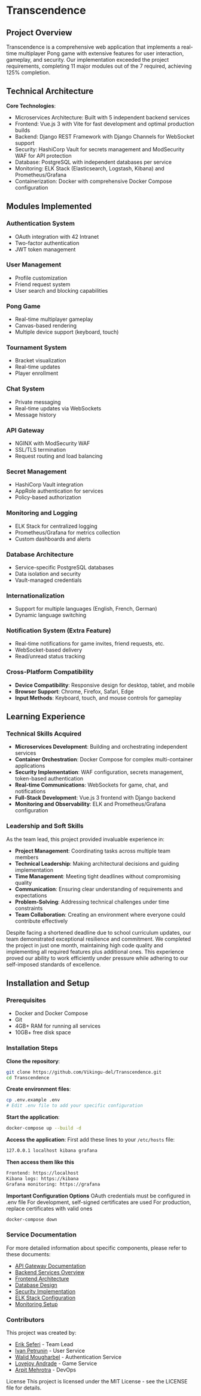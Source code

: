 # Transcendence

## Project Overview
Transcendence is a comprehensive web application that implements a real-time multiplayer Pong game with extensive features for user interaction, gameplay, and security. Our implementation exceeded the project requirements, completing 11 major modules out of the 7 required, achieving 125% completion.

## Technical Architecture

**Core Technologies**:

- Microservices Architecture: Built with 5 independent backend services
- Frontend: Vue.js 3 with Vite for fast development and optimal production builds
- Backend: Django REST Framework with Django Channels for WebSocket support
- Security: HashiCorp Vault for secrets management and ModSecurity WAF for API protection
- Database: PostgreSQL with independent databases per service
- Monitoring: ELK Stack (Elasticsearch, Logstash, Kibana) and Prometheus/Grafana
- Containerization: Docker with comprehensive Docker Compose configuration

## Modules Implemented

### Authentication System

- OAuth integration with 42 Intranet
- Two-factor authentication
- JWT token management

### User Management

- Profile customization
- Friend request system
- User search and blocking capabilities

### Pong Game

- Real-time multiplayer gameplay
- Canvas-based rendering
- Multiple device support (keyboard, touch)

### Tournament System

- Bracket visualization
- Real-time updates
- Player enrollment

### Chat System

- Private messaging
- Real-time updates via WebSockets
- Message history

### API Gateway

- NGINX with ModSecurity WAF
- SSL/TLS termination
- Request routing and load balancing

### Secret Management

- HashiCorp Vault integration
- AppRole authentication for services
- Policy-based authorization

### Monitoring and Logging

- ELK Stack for centralized logging
- Prometheus/Grafana for metrics collection
- Custom dashboards and alerts

### Database Architecture

- Service-specific PostgreSQL databases
- Data isolation and security
- Vault-managed credentials

### Internationalization

- Support for multiple languages (English, French, German)
- Dynamic language switching

### Notification System (Extra Feature)

- Real-time notifications for game invites, friend requests, etc.
- WebSocket-based delivery
- Read/unread status tracking

### Cross-Platform Compatibility

- **Device Compatibility**: Responsive design for desktop, tablet, and mobile
- **Browser Support**: Chrome, Firefox, Safari, Edge
- **Input Methods**: Keyboard, touch, and mouse controls for gameplay

## Learning Experience

### Technical Skills Acquired

- **Microservices Development**: Building and orchestrating independent services
- **Container Orchestration**: Docker Compose for complex multi-container applications
- **Security Implementation**: WAF configuration, secrets management, token-based authentication
- **Real-time Communications**: WebSockets for game, chat, and notifications
- **Full-Stack Development**: Vue.js 3 frontend with Django backend
- **Monitoring and Observability**: ELK and Prometheus/Grafana configuration

### Leadership and Soft Skills

As the team lead, this project provided invaluable experience in:

- **Project Management**: Coordinating tasks across multiple team members
- **Technical Leadership**: Making architectural decisions and guiding implementation
- **Time Management**: Meeting tight deadlines without compromising quality
- **Communication**: Ensuring clear understanding of requirements and expectations
- **Problem-Solving**: Addressing technical challenges under time constraints
- **Team Collaboration**: Creating an environment where everyone could contribute effectively

Despite facing a shortened deadline due to school curriculum updates, our team demonstrated exceptional resilience and commitment. We completed the project in just one month, maintaining high code quality and implementing all required features plus additional ones. This experience proved our ability to work efficiently under pressure while adhering to our self-imposed standards of excellence.

## Installation and Setup

### Prerequisites

- Docker and Docker Compose
- Git
- 4GB+ RAM for running all services
- 10GB+ free disk space

### Installation Steps
**Clone the repository**:

```bash
git clone https://github.com/Vikingu-del/Transcendence.git
cd Transcendence
```

**Create environment files**:
```bash
cp .env.example .env
# Edit .env file to add your specific configuration
```

**Start the application**:
```bash
docker-compose up --build -d
```

**Access the application**:
First add these lines to your `/etc/hosts` file:
```bash
127.0.0.1 localhost kibana grafana
``` 
**Then access them like this**
```bash
Frontend: https://localhost
Kibana logs: https://kibana
Grafana monitoring: https://grafana
```

**Important Configuration Options**
OAuth credentials must be configured in .env file
For development, self-signed certificates are used
For production, replace certificates with valid ones

```bash
docker-compose down
```
### Service Documentation
For more detailed information about specific components, please refer to these documents:

- [API Gateway Documentation](ApiGateway/GATEWAY.md)
- [Backend Services Overview](Backend/BACKEND.md)
- [Frontend Architecture](FrontEnd/FRONTEND.md)
- [Database Design](Database/DATABASE.md)
- [Security Implementation](Security/SECURITY.MD)
- [ELK Stack Configuration](elk/ELK.md)
- [Monitoring Setup](monitoring/MONITORING.md)


### Contributors
This project was created by:


- [Erik Seferi](https://github.com/Vikingu-del) - Team Lead
- [Ivan Petrunin](https://github.com/vanichx) - User Service 
- [Walid Mougharbel](https://github.com/wmougharbel) - Authentication Service
- [Lovejoy Andrade](https://github.com/ljoyed) - Game Service
- [Arpit Mehrotra](https://github.com/Arpit-42WOB) - DevOps

License
This project is licensed under the MIT License - see the LICENSE file for details.





